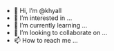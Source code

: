 - 👋 Hi, I’m @khyall
- 👀 I’m interested in ...
- 🌱 I’m currently learning ...
- 💞️ I’m looking to collaborate on ...
- 📫 How to reach me ...

<!---
khyall/khyall is a ✨ special ✨ repository because its `README.md` (this file) appears on your GitHub profile.
You can click the Preview link to take a look at your changes.
--->
